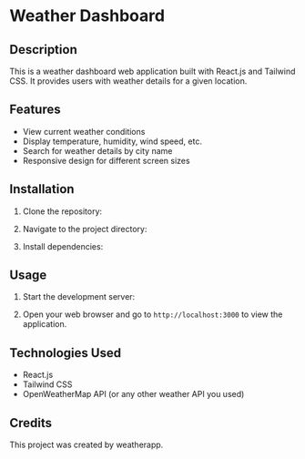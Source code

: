 # Weather Dashboard

## Description

This is a weather dashboard web application built with React.js and Tailwind CSS. It provides users with weather details for a given location.

## Features

- View current weather conditions
- Display temperature, humidity, wind speed, etc.
- Search for weather details by city name
- Responsive design for different screen sizes

## Installation

1. Clone the repository:

2. Navigate to the project directory:

3. Install dependencies:

## Usage

1. Start the development server:

2. Open your web browser and go to `http://localhost:3000` to view the application.

## Technologies Used

- React.js
- Tailwind CSS
- OpenWeatherMap API (or any other weather API you used)

## Credits

This project was created by weatherapp.
